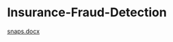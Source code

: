 # Insurance-Fraud-Detection
[snaps.docx](https://github.com/snehalghodake96432/Insurance-Fraud-Dedection/files/8675633/snaps.docx)

